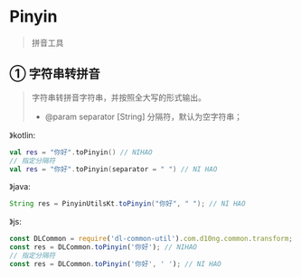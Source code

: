 # Pinyin
> 拼音工具

## ① 字符串转拼音
> 字符串转拼音字符串，并按照全大写的形式输出。
> - @param separator [String] 分隔符，默认为空字符串；

》kotlin:
```kotlin
val res = "你好".toPinyin() // NIHAO
// 指定分隔符
val res = "你好".toPinyin(separator = " ") // NI HAO
```
》java:
```java
String res = PinyinUtilsKt.toPinyin("你好", " "); // NI HAO
```
》js:
```js
const DLCommon = require('dl-common-util').com.d10ng.common.transform;
const res = DLCommon.toPinyin('你好'); // NIHAO
// 指定分隔符
const res = DLCommon.toPinyin('你好', ' '); // NI HAO
```